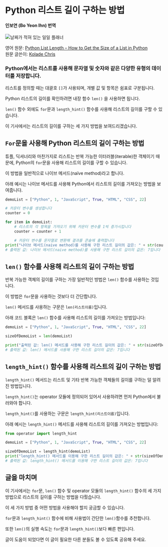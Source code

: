 # Python 리스트 길이 구하는 방법 
#### 인보연 (Bo Yeon Ihn) 번역

![날짜가 적혀 있는 일일 플래너](https://www.freecodecamp.org/news/content/images/size/w2000/2022/03/calendar-g2ed8847ef_1280.jpg)

영어 원문: [Python List Length – How to Get the Size of a List in Python](https://www.freecodecamp.org/news/python-list-length-how-to-get-the-size-of-a-list-in-python/)   
원문 글쓴이: [Kolade Chris](https://www.freecodecamp.org/news/author/kolade/)


### Python에서는 리스트를 사용해 문자열 및 숫자와 같은 다양한 유형의 데이터를 저장합니다.

리스트를 정의할 때는 대괄호 `[]`가 사용되며, 개별 값 및 항목은 쉼표로 구분됩니다.    

Python 리스트의 길이를 확인하려면 내장 함수 `len()` 을 사용하면 됩니다.   

`len()` 함수 외에도 `for`문과 `length_hint()` 함수를 사용해 리스트의 길이를 구할 수 있습니다.    

이 기사에서는 리스트의 길이를 구하는 세 가지 방법을 보여드리겠습니다. 


## `For`문을 사용해 Python 리스트의 길이 구하는 방법 

튜플, 딕셔너리와 마찬가지로 리스트는 반복 가능한 이터러블(iterable)한 객체이기 때문에, Python의 `for`문을 사용해 리스트의 길이를 구할 수 있습니다. 

이 방법을 일반적으로 나이브 메서드(naïve method)라고 합니다. 

아래 예시는 나이브 메서드를 사용해 Python에서 리스트의 길이를 가져오는 방법을 보여줍니다. 


```python
demoList = ["Python", 1, "JavaScript", True, "HTML", "CSS", 22]

# 카운터 변수를 생성합니다 
counter = 0

for item in demoList:
    # 리스트의 각 항목을 가져오기 위해 카운터 변수를 1씩 증가시킵니다 
    counter = counter + 1

    # 카운터 변수를 문자열로 변환해 결과를 콘솔에 출력합니다 
print("나이브 메서드(naive method)를 사용해 구한 리스트 길이의 값은: " + str(counter) + "입니다")
# 출력된 값: 나이브 메서드(naive method)를 사용해 구한 리스트 길이의 값은: 7입니다

```

## `len()` 함수를 사용해 리스트의 길이 구하는 방법 

반복 가능한 객체의 길이를 구하는 가장 일반적인 방법은 `len()` 함수를 사용하는 것입니다.     

이 방법은 `for`문을 사용하는 것보다 더 간단합니다.   

`len()` 메서드를 사용하는 구문은 `len(리스트이름)`입니다.  

아래 코드 블록은 `len()` 함수를 사용해 리스트의 길이를 가져오는 방법입니다:  


```python
demoList = ["Python", 1, "JavaScript", True, "HTML", "CSS", 22]

sizeOfDemoList = len(demoList)

print("출력된 값: len() 메서드를 사용해 구한 리스트 길이의 값은: " + str(sizeOfDemoList) + "입니다")
# 출력된 값: len() 메서드를 사용해 구한 리스트 길이의 값은: 7입니다
```




## `length_hint()` 함수를 사용해 리스트의 길이 구하는 방법

`length_hint()` 메서드는 리스트 및 기타 반복 가능한 객체들의 길이를 구하는 덜 알려진 방법입니다.   

`length_hint()`는 operator 모듈에 정의되어 있어서 사용하려면 먼저 Python에서 불러와야 합니다.      

`length_hint()`를 사용하는 구문은 `length_hint(리스트이름)`입니다.    

아래 예시는 `length_hint()` 메서드를 사용해 리스트의 길이를 가져오는 방법입니다: 

```python
from operator import length_hint

demoList = ["Python", 1, "JavaScript", True, "HTML", "CSS", 22]

sizeOfDemoList = length_hint(demoList)
print("length_hint() 메서드를 이용해 구한 리스트 길이의 값은: " + str(sizeOfDemoList) + "입니다")
# 출력된 값: length_hint() 메서드를 이용해 구한 리스트 길이의 값은: 7입니다 

```



## 글을 마치며

이 기사에서는 `for`문, `len()` 함수 및 operator 모듈의 `length_hint()` 함수의 세 가지 방법으로 리스트의 길이를 구하는 방법을 다뤘습니다.    

이 세 가지 방법 중 어떤 방법을 사용해야 할지 궁금할 수 있습니다. 

`for`문과 `length_hint()` 함수에 비해 사용법이 간단한 `len()`함수를 추천합니다.    

또한 `len()`의 실행 속도는 `for`문과 `length_hint()`보다 빠른 편입니다.

글이 도움이 되었다면 이 글이 필요한 다른 분들도 볼 수 있도록 공유해 주세요.


